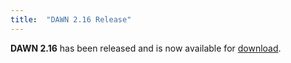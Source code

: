 ```yaml
---
title:  "DAWN 2.16 Release"
---
```

**DAWN 2.16** has been released and is now available for [download](downloads).


